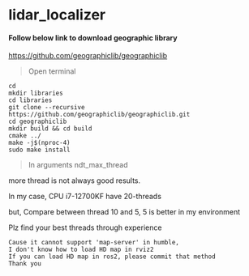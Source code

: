 # lidar_localizer

#### Follow below link to download geographic library

https://github.com/geographiclib/geographiclib

> Open terminal

```
cd
mkdir libraries
cd libraries
git clone --recursive https://github.com/geographiclib/geographiclib.git
cd geographiclib
mkdir build && cd build
cmake ../
make -j$(nproc-4)
sudo make install
```

> In arguments ndt_max_thread

more thread is not always good results.

In my case, CPU i7-12700KF have 20-threads

but, Compare between thread 10 and 5, 5 is better in my environment

Plz find your best threads through experience


```
Cause it cannot support 'map-server' in humble, 
I don't know how to load HD map in rviz2
If you can load HD map in ros2, please commit that method
Thank you
```
